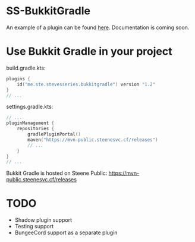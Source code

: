 # SS-BukkitGradle
An example of a plugin can be found [here](https://github.com/SteveTheEngineer/SS-BukkitGradleBoilerplate). Documentation is coming soon.

# Use Bukkit Gradle in your project
build.gradle.kts:
```kotlin
plugins {
    id("me.ste.stevesseries.bukkitgradle") version "1.2"
}
// ...
```
settings.gradle.kts:
```kotlin
// ...
pluginManagement {
    repositories {
        gradlePluginPortal()
        maven("https://mvn-public.steenesvc.cf/releases")
        // ...
    }
}
// ...
```
Bukkit Gradle is hosted on Steene Public: https://mvn-public.steenesvc.cf/releases

# TODO
* Shadow plugin support
* Testing support
* BungeeCord support as a separate plugin

